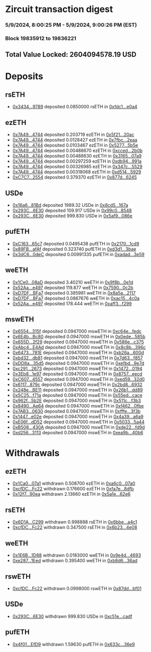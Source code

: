 # Zircuit transaction digest
### 5/9/2024, 8:00:25 PM - 5/9/2024, 9:00:26 PM (EST)
### Block 19835912 to 19836221

## Total Value Locked: 2604094578.19 USD

# Deposits
## rsETH
- [0x3434...9789](https://etherscan.io/address/0x34349c5569e7B846c3558961552D2202760A9789) deposited 0.0850000 rsETH in [0xfdc1...e0a4](https://etherscan.io/tx/0x34349c5569e7B846c3558961552D2202760A9789)
## ezETH
- [0x7A49...4744](https://etherscan.io/address/0x7A493Be5c2ce014cD049Bf178a1ac0Db1B434744) deposited 0.203719 ezETH in [0x5f21...20ac](https://etherscan.io/tx/0x7A493Be5c2ce014cD049Bf178a1ac0Db1B434744)
- [0x7A49...4744](https://etherscan.io/address/0x7A493Be5c2ce014cD049Bf178a1ac0Db1B434744) deposited 0.0128427 ezETH in [0x7fbc...2eaa](https://etherscan.io/tx/0x7A493Be5c2ce014cD049Bf178a1ac0Db1B434744)
- [0x7A49...4744](https://etherscan.io/address/0x7A493Be5c2ce014cD049Bf178a1ac0Db1B434744) deposited 0.0103467 ezETH in [0x5277...5b5e](https://etherscan.io/tx/0x7A493Be5c2ce014cD049Bf178a1ac0Db1B434744)
- [0x7A49...4744](https://etherscan.io/address/0x7A493Be5c2ce014cD049Bf178a1ac0Db1B434744) deposited 0.00488670 ezETH in [0xcced...2b0b](https://etherscan.io/tx/0x7A493Be5c2ce014cD049Bf178a1ac0Db1B434744)
- [0x7A49...4744](https://etherscan.io/address/0x7A493Be5c2ce014cD049Bf178a1ac0Db1B434744) deposited 0.00488630 ezETH in [0x3165...07a9](https://etherscan.io/tx/0x7A493Be5c2ce014cD049Bf178a1ac0Db1B434744)
- [0x7A49...4744](https://etherscan.io/address/0x7A493Be5c2ce014cD049Bf178a1ac0Db1B434744) deposited 0.00297259 ezETH in [0xdb94...991a](https://etherscan.io/tx/0x7A493Be5c2ce014cD049Bf178a1ac0Db1B434744)
- [0x7A49...4744](https://etherscan.io/address/0x7A493Be5c2ce014cD049Bf178a1ac0Db1B434744) deposited 0.00326985 ezETH in [0x347c...5529](https://etherscan.io/tx/0x7A493Be5c2ce014cD049Bf178a1ac0Db1B434744)
- [0x7A49...4744](https://etherscan.io/address/0x7A493Be5c2ce014cD049Bf178a1ac0Db1B434744) deposited 0.00318068 ezETH in [0xd514...5929](https://etherscan.io/tx/0x7A493Be5c2ce014cD049Bf178a1ac0Db1B434744)
- [0xC7C7...2554](https://etherscan.io/address/0xC7C7eAb2a5fd29C682eed207E5B522df1B232554) deposited 0.379370 ezETH in [0x877d...6245](https://etherscan.io/tx/0xC7C7eAb2a5fd29C682eed207E5B522df1B232554)
## USDe
- [0x16a6...81Bd](https://etherscan.io/address/0x16a60962b20E86Db67f882e11285a29cAC5881Bd) deposited 1989.32 USDe in [0x8cd5...167a](https://etherscan.io/tx/0x16a60962b20E86Db67f882e11285a29cAC5881Bd)
- [0x293C...6E30](https://etherscan.io/address/0x293C6937D8D82e05B01335F7B33FBA0c8e256E30) deposited 109.917 USDe in [0x99c0...8548](https://etherscan.io/tx/0x293C6937D8D82e05B01335F7B33FBA0c8e256E30)
- [0x293C...6E30](https://etherscan.io/address/0x293C6937D8D82e05B01335F7B33FBA0c8e256E30) deposited 999.830 USDe in [0x5af9...086e](https://etherscan.io/tx/0x293C6937D8D82e05B01335F7B33FBA0c8e256E30)
## pufETH
- [0xC163...65c7](https://etherscan.io/address/0xC16347d4A5fD0Abdb9249ADb08b9a556592965c7) deposited 0.0495438 pufETH in [0x2170...1cd9](https://etherscan.io/tx/0xC16347d4A5fD0Abdb9249ADb08b9a556592965c7)
- [0x89FB...afAf](https://etherscan.io/address/0x89FBd2Aa45093bA10aAA7A404A6635Cb57C2afAf) deposited 0.323740 pufETH in [0xd3d1...3bae](https://etherscan.io/tx/0x89FBd2Aa45093bA10aAA7A404A6635Cb57C2afAf)
- [0x3dC6...0deC](https://etherscan.io/address/0x3dC69FE0ba616305BE37c840Dc8d57E42b4a0deC) deposited 0.00991335 pufETH in [0xadad...3e59](https://etherscan.io/tx/0x3dC69FE0ba616305BE37c840Dc8d57E42b4a0deC)
## weETH
- [0x1Ce0...08aD](https://etherscan.io/address/0x1Ce03Efb5748362FD840996C499143be98Ce08aD) deposited 3.40210 weETH in [0x9f8b...0e1d](https://etherscan.io/tx/0x1Ce03Efb5748362FD840996C499143be98Ce08aD)
- [0x52Aa...e497](https://etherscan.io/address/0x52Aa899454998Be5b000Ad077a46Bbe360F4e497) deposited 119.877 weETH in [0x7590...0c2b](https://etherscan.io/tx/0x52Aa899454998Be5b000Ad077a46Bbe360F4e497)
- [0xD7DF...BFa7](https://etherscan.io/address/0xD7DF7E085214743530afF339aFC420c7c720BFa7) deposited 0.385981 weETH in [0x8a5a...2117](https://etherscan.io/tx/0xD7DF7E085214743530afF339aFC420c7c720BFa7)
- [0xD7DF...BFa7](https://etherscan.io/address/0xD7DF7E085214743530afF339aFC420c7c720BFa7) deposited 0.0867676 weETH in [0xac15...4c0a](https://etherscan.io/tx/0xD7DF7E085214743530afF339aFC420c7c720BFa7)
- [0x52Aa...e497](https://etherscan.io/address/0x52Aa899454998Be5b000Ad077a46Bbe360F4e497) deposited 178.444 weETH in [0xaff3...f299](https://etherscan.io/tx/0x52Aa899454998Be5b000Ad077a46Bbe360F4e497)
## mswETH
- [0x6554...315f](https://etherscan.io/address/0x655429d651cEFd843641dA9D95842AfEFFab315f) deposited 0.0947000 mswETH in [0xc64e...fedc](https://etherscan.io/tx/0x655429d651cEFd843641dA9D95842AfEFFab315f)
- [0x6E4b...Bc80](https://etherscan.io/address/0x6E4bE250a5016c6778975bf542123BDe97a6Bc80) deposited 0.0947000 mswETH in [0x0ede...585b](https://etherscan.io/tx/0x6E4bE250a5016c6778975bf542123BDe97a6Bc80)
- [0x655D...2f29](https://etherscan.io/address/0x655D46cd4dEb51932edf195ec99a19dF5f532f29) deposited 0.0947000 mswETH in [0x586e...c375](https://etherscan.io/tx/0x655D46cd4dEb51932edf195ec99a19dF5f532f29)
- [0xAbc4...E4Ad](https://etherscan.io/address/0xAbc4Dda3aF4FdBAe24a43Bef5eE55BAfc88aE4Ad) deposited 0.0947000 mswETH in [0x8c8b...396c](https://etherscan.io/tx/0xAbc4Dda3aF4FdBAe24a43Bef5eE55BAfc88aE4Ad)
- [0x6473...781E](https://etherscan.io/address/0x647325ac367942DC21FA76eb147Aa4a63542781E) deposited 0.0947000 mswETH in [0xb26a...600d](https://etherscan.io/tx/0x647325ac367942DC21FA76eb147Aa4a63542781E)
- [0xbd32...db81](https://etherscan.io/address/0xbd3250541bcbc8a0d98501BC352c607028E7db81) deposited 0.0947000 mswETH in [0x7d63...f857](https://etherscan.io/tx/0xbd3250541bcbc8a0d98501BC352c607028E7db81)
- [0xDD8a...35d5](https://etherscan.io/address/0xDD8aBca6D67b74ECee108Dbc79D81C2D199E35d5) deposited 0.0947000 mswETH in [0xefbd...9e7d](https://etherscan.io/tx/0xDD8aBca6D67b74ECee108Dbc79D81C2D199E35d5)
- [0xc291...2673](https://etherscan.io/address/0xc2917307F1a83b45D1E3627279278818941D2673) deposited 0.0947000 mswETH in [0x1472...0194](https://etherscan.io/tx/0xc2917307F1a83b45D1E3627279278818941D2673)
- [0x3Eb8...1e97](https://etherscan.io/address/0x3Eb8bC9850728D1214AAA41F741cC337755F1e97) deposited 0.0947000 mswETH in [0x8757...eecd](https://etherscan.io/tx/0x3Eb8bC9850728D1214AAA41F741cC337755F1e97)
- [0xC607...4557](https://etherscan.io/address/0xC6075E1e555ddE0ff6DFe42172d3Dba78f6E4557) deposited 0.0947000 mswETH in [0xed59...32d0](https://etherscan.io/tx/0xC6075E1e555ddE0ff6DFe42172d3Dba78f6E4557)
- [0x6117...879c](https://etherscan.io/address/0x6117CD03b8b613691C3Fb2Bd1701fAED52Cd879c) deposited 0.0947000 mswETH in [0x2bd8...6932](https://etherscan.io/tx/0x6117CD03b8b613691C3Fb2Bd1701fAED52Cd879c)
- [0x248e...BE11](https://etherscan.io/address/0x248eD5929b74caE4f279b8912668041C4A56BE11) deposited 0.0947000 mswETH in [0x26b1...dd89](https://etherscan.io/tx/0x248eD5929b74caE4f279b8912668041C4A56BE11)
- [0x5C25...f71a](https://etherscan.io/address/0x5C257425Ec742aE424fe2f08d4ff5f866c46f71a) deposited 0.0947000 mswETH in [0x55ed...cace](https://etherscan.io/tx/0x5C257425Ec742aE424fe2f08d4ff5f866c46f71a)
- [0x962f...5b2E](https://etherscan.io/address/0x962fe67bBD016263C865dc5EC40D08aAa05E5b2E) deposited 0.0947000 mswETH in [0x511c...f3b3](https://etherscan.io/tx/0x962fe67bBD016263C865dc5EC40D08aAa05E5b2E)
- [0x8490...Ae64](https://etherscan.io/address/0x84908676823F0898CA1c2f07b4Fd857944a2Ae64) deposited 0.0947000 mswETH in [0xf462...0fbe](https://etherscan.io/tx/0x84908676823F0898CA1c2f07b4Fd857944a2Ae64)
- [0x7AB3...0630](https://etherscan.io/address/0x7AB302Ff99Ae7a7d6702B2827A6360638e4D0630) deposited 0.0947000 mswETH in [0xfffe...3f3b](https://etherscan.io/tx/0x7AB302Ff99Ae7a7d6702B2827A6360638e4D0630)
- [0x1447...e02e](https://etherscan.io/address/0x1447b886086b68d6cDCCc90239841CD4f70ee02e) deposited 0.0947000 mswETH in [0x4a39...a6a9](https://etherscan.io/tx/0x1447b886086b68d6cDCCc90239841CD4f70ee02e)
- [0xE06f...dD52](https://etherscan.io/address/0xE06f2f714061134F96D5e690398e0393A321dD52) deposited 0.0947000 mswETH in [0x5033...5a44](https://etherscan.io/tx/0xE06f2f714061134F96D5e690398e0393A321dD52)
- [0xB508...430A](https://etherscan.io/address/0xB508196FBda4c1Cf0Fbc2eC6BaB1a94f9915430A) deposited 0.0947000 mswETH in [0xde22...fd9d](https://etherscan.io/tx/0xB508196FBda4c1Cf0Fbc2eC6BaB1a94f9915430A)
- [0xd256...3113](https://etherscan.io/address/0xd25687896b5366e35BA19BE5c300104681233113) deposited 0.0947000 mswETH in [0xea9b...40b6](https://etherscan.io/tx/0xd25687896b5366e35BA19BE5c300104681233113)
# Withdrawals
## ezETH
- [0x1Ca0...07a1](https://etherscan.io/address/0x1Ca0abb9D85881aCfF7834d323B38F1Ddb9807a1) withdrawn 0.508700 ezETH in [0xa6c0...07a0](https://etherscan.io/tx/0x1Ca0abb9D85881aCfF7834d323B38F1Ddb9807a1)
- [0xcfDC...Fc22](https://etherscan.io/address/0xcfDC91881C43eF5cc7bAADffeABf0938A37BFc22) withdrawn 0.176600 ezETH in [0xfa7e...8dfb](https://etherscan.io/tx/0xcfDC91881C43eF5cc7bAADffeABf0938A37BFc22)
- [0x12f7...90ea](https://etherscan.io/address/0x12f79e31ee52ECd004F876c7D477830e98bF90ea) withdrawn 2.13660 ezETH in [0x5a1e...62e6](https://etherscan.io/tx/0x12f79e31ee52ECd004F876c7D477830e98bF90ea)
## rsETH
- [0x6D1A...C299](https://etherscan.io/address/0x6D1A0a2FA21af56c4222e2e7aFc65fAA773aC299) withdrawn 0.998888 rsETH in [0x6bbe...a4c1](https://etherscan.io/tx/0x6D1A0a2FA21af56c4222e2e7aFc65fAA773aC299)
- [0xcfDC...Fc22](https://etherscan.io/address/0xcfDC91881C43eF5cc7bAADffeABf0938A37BFc22) withdrawn 0.347500 rsETH in [0x6b23...4e08](https://etherscan.io/tx/0xcfDC91881C43eF5cc7bAADffeABf0938A37BFc22)
## weETH
- [0x1E6B...1D88](https://etherscan.io/address/0x1E6B2D6dde6f700B12Ea578D866aABCeDC871D88) withdrawn 0.0183000 weETH in [0x9e4d...4693](https://etherscan.io/tx/0x1E6B2D6dde6f700B12Ea578D866aABCeDC871D88)
- [0xe287...1Eed](https://etherscan.io/address/0xe28759F3988ad07C0C809207CC85Df7D18271Eed) withdrawn 0.395400 weETH in [0xb8d6...36ad](https://etherscan.io/tx/0xe28759F3988ad07C0C809207CC85Df7D18271Eed)
## rswETH
- [0xcfDC...Fc22](https://etherscan.io/address/0xcfDC91881C43eF5cc7bAADffeABf0938A37BFc22) withdrawn 0.0998000 rswETH in [0x87dd...bf01](https://etherscan.io/tx/0xcfDC91881C43eF5cc7bAADffeABf0938A37BFc22)
## USDe
- [0x293C...6E30](https://etherscan.io/address/0x293C6937D8D82e05B01335F7B33FBA0c8e256E30) withdrawn 999.830 USDe in [0xc51e...cadf](https://etherscan.io/tx/0x293C6937D8D82e05B01335F7B33FBA0c8e256E30)
## pufETH
- [0x4f01...EfD9](https://etherscan.io/address/0x4f0102cdF4CC0d5BEc5efB8AA796f0dE629cEfD9) withdrawn 1.59630 pufETH in [0x633c...36e9](https://etherscan.io/tx/0x4f0102cdF4CC0d5BEc5efB8AA796f0dE629cEfD9)
